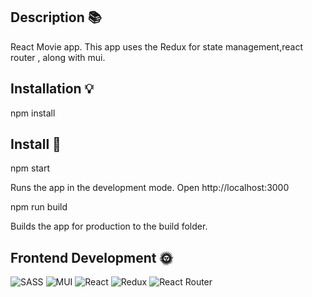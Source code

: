 
## Description 📚
 React Movie app. This app uses the Redux for state management,react router , along with mui. 
## Installation 💡 
 npm install





## Install 📔

npm start

Runs the app in the development mode.
Open http://localhost:3000


npm run build

Builds the app for production to the build folder.
 
 
## Frontend Development 🌞 
 ![SASS](https://img.shields.io/badge/SASS-hotpink.svg?style=for-the-badge&logo=SASS&logoColor=white) ![MUI](https://img.shields.io/badge/MUI-%230081CB.svg?style=for-the-badge&logo=mui&logoColor=white) ![React](https://img.shields.io/badge/react-%2320232a.svg?style=for-the-badge&logo=react&logoColor=%2361DAFB) ![Redux](https://img.shields.io/badge/redux-%23593d88.svg?style=for-the-badge&logo=redux&logoColor=white) ![React Router](https://img.shields.io/badge/React_Router-CA4245?style=for-the-badge&logo=react-router&logoColor=white)
 
 
